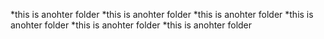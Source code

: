 *this is anohter folder
*this is anohter folder
*this is anohter folder
*this is anohter folder
*this is anohter folder
*this is anohter folder